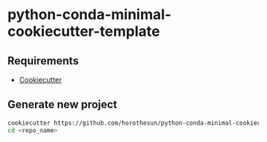 # python-conda-minimal-cookiecutter-template

## Requirements

- [Cookiecutter](https://cookiecutter.readthedocs.io/)

## Generate new project

```bash
cookiecutter https://github.com/horothesun/python-conda-minimal-cookiecutter-template
cd <repo_name>
```
